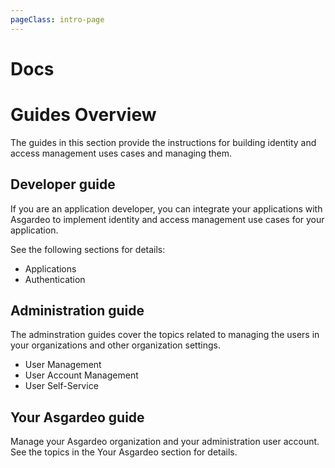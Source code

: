 ```yaml
---
pageClass: intro-page
---
```


# Docs

# Guides Overview

The guides in this section provide the instructions for building identity and access management uses cases and managing them.

## Developer guide

If you are an application developer, you can integrate your applications with Asgardeo to implement identity and access management use cases for your application.

See the following sections for details:

-   <a :href="$withBase('/guides/applications/')">Applications</a>
-   <a :href="$withBase('/guides/authentication/')">Authentication</a>

## Administration guide

The adminstration guides cover the topics related to managing the users in your organizations and other organization settings.

-   <a :href="$withBase('/guides/users/')">User Management</a>
-   <a :href="$withBase('/guides/user-accounts/')">User Account Management</a>
-   <a :href="$withBase('/guides/user-self-service/')">User Self-Service</a>

## Your Asgardeo guide

Manage your Asgardeo organization and your administration user account. See the topics in the <a :href="$withBase('/guides/your-asgardeo/')">Your Asgardeo</a> section for details.
